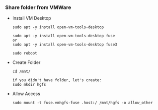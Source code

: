 ### Share folder from VMWare

  - Install VM Desktop

        sudo apt -y install open-vm-tools-desktop
        
        sudo apt -y install open-vm-tools-desktop fuse
        or 
        sudo apt -y install open-vm-tools-desktop fuse3
        
        sudo reboot
  
  - Create Folder
        
        cd /mnt/
 
        if you didn't have folder, let's create:
        sudo mkdir hgfs

  - Allow Access

        sudo mount -t fuse.vmhgfs-fuse .host:/ /mnt/hgfs -o allow_other


